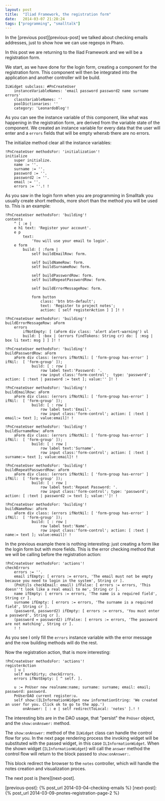 ```yaml
---
layout: post
title:  "Iliad Framework, the registration form"
date:   2014-03-07 21:28:24
tags: ["programming", "smalltalk"]
---
```


In the [previous post][previous-post] we talked about checking emails
addresses, just to show how we can use regexps in Pharo.

In this post we are returning to the Iliad Framework and we will be a
registration form.

<!--more-->

We start, as we have done for the login form, creating a component for
the registration form. This component will then be integrated into the
application and another controller will be build.

```smalltalk
ILWidget subclass: #PnCreateUser
	instanceVariableNames: 'email password password2 name surname errors'
	classVariableNames: ''
	poolDictionaries: ''
	category: 'LeonardoBlog'!
```

As you can see the instance variable of this component, like what was
happening in the registration form, are derived from the variable
state of the component. We created an instance variable for every data
that the user will enter and a `errors` fields that will be empty whenxb
there are no errors.

The initialize method clear all the instance variables:

```smalltalk
!PnCreateUser methodsFor: 'initialization'!
initialize
	super initialize.
	name := ''.
	surname := ''.
	password := ''.
	password2 := ''.
	email := ''.
	errors := ''.! !
```

As you saw in the login form when you are programming in Smalltalk you
usually create short methods, more short than the method you will be
used to. This is an example:


```smalltalk
!PnCreateUser methodsFor: 'building'!
contents
	^ [ :e | 
	e h1 text: 'Register your account'.
	e p
		text:
			'You will use your email to login'.
	e form
		build: [ :form | 
			self buildEmailRow: form.
			
			self buildNameRow: form.
			self buildSurnameRow: form.
			
			self buildPasswordRow: form.
			self buildRepeatPasswordRow: form.
			
			self buildErrorMessageRow: form.
			
			form button
				class: 'btn btn-default';
				text: 'Register to project notes';
				action: [ self registerAction ] ] ]! !

!PnCreateUser methodsFor: 'building'!
buildErrorMessageRow: aForm
	errors
		ifNotEmpty: [ (aForm div class: 'alert alert-warning') ul
		build: [ :box | (errors findTokens: String cr) do: [ :msg | box li text: msg ] ] ]! !

!PnCreateUser methodsFor: 'building'!
buildPasswordRow: aForm
	aForm div class: (errors ifNotNil: [ 'form-group has-error' ] ifNil:  [ 'form-group' ]);
			build: [ : row | 
				row label text:'Password: '.
				row input class:'form-control';  type: 'password'; action: [ :text | password := text ]; value:'' ]! !

!PnCreateUser methodsFor: 'building'!
buildEmailRow: aForm
	aForm div class: (errors ifNotNil: [ 'form-group has-error' ] ifNil:  [ 'form-group' ]);
			build: [ : row | 
				row label text:'Email'.
				row input class:'form-control'; action: [ :text | email:= text ]; value:email]! !

!PnCreateUser methodsFor: 'building'!
buildSurnameRow: aForm
	aForm div class: (errors ifNotNil: [ 'form-group has-error' ] ifNil:  [ 'form-group' ]);
			build: [ : row | 
				row label text:'Surname'.
				row input class:'form-control'; action: [ :text | surname:= text ]; value:email]! !

!PnCreateUser methodsFor: 'building'!
buildRepeatPasswordRow: aForm
	aForm div class: (errors ifNotNil: [ 'form-group has-error' ] ifNil:  [ 'form-group' ]);
			build: [ : row | 
				row label text:'Repeat Password: '.
				row input class:'form-control'; type: 'password'; action: [ :text | password2 := text ]; value:'']! !

!PnCreateUser methodsFor: 'building'!
buildNameRow: aForm
	aForm div class: (errors ifNotNil: [ 'form-group has-error' ] ifNil:  [ 'form-group' ]);
			build: [ : row | 
				row label text:'Name'.
				row input class:'form-control'; action: [ :text | name:= text ]; value:email]! !
```

In the previous example there is nothing interesting: just creating a
form like the login form but with more fields. This is the error
checking method that we will be calling before the registration action:

```smalltalk
!PnCreateUser methodsFor: 'actions'!
checkErrors
	errors := ''.
	email ifEmpty: [ errors := errors, 'The email must not be empty because you need to login in the system', String cr ].
	(PnUtils checkEmail: email) ifFalse: [ errors := errors, 'This doesn''t look like a real email to me', String cr ].
	name ifEmpty: [ errors := errors, 'The name is a required field', String cr ].
	surname ifEmpty: [ errors := errors, 'The surname is a required field', String cr ].
	(password, password2) ifEmpty: [ errors := errors, 'You must enter a password', String cr ].
	(password = password2) ifFalse: [ errors := errors, 'The password are not matching', String cr ].
	! !
```

As you see I only fill the `errors` instance variable with the error
message and the row building methods will do the rest.

Now the registration action, that is more interesting:

```smalltalk
!PnCreateUser methodsFor: 'actions'!
registerAction
	| u |
	self markDirty; checkErrors.
	errors ifNotEmpty: [ ^ self. ].
	
	u := PnUser new realname:name; surname: surname; email: email; password: password.
	PnUserDAO current register:u.
	self show:(ILInformationWidget new informationString: 'We created an user for you. Click ok to go to the app.') 
		onAnswer: [ : e | self redirectToLocal: 'notes' ].! !
```

The interesting bits are in the DAO usage, that "persist" the `PnUser`
object, and the `show:onAnswer:` method.

The `show:onAnswer:` method of the `ILWidget` class can handle the
control flow for you. In the next page rendering process the invoking
widget will be substituted with the passed widget, in this case
`ILInformationWidget`. When the shown widget (`ILInformationWidget`)
will call the `answer` method the control flow will return to the
block passed to `show:onAnswer:`.

This block redirect the browser to the `notes` controller, which will
handle the notes creation and visualization proces.

The next post is [here][next-post].

[previous-post]: {% post_url 2014-03-04-checking-emails %}
[next-post]: {% post_url 2014-03-09-pnotes-registration-page-2 %}
